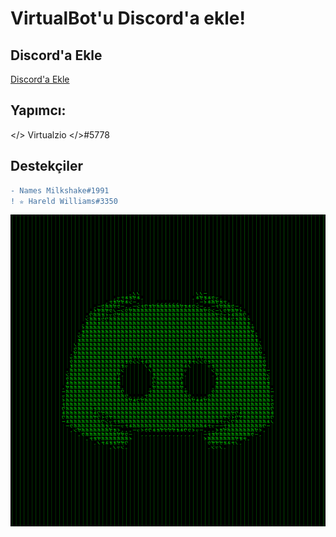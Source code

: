 # VirtualBot'u Discord'a ekle!
## Discord'a Ekle
[Discord'a Ekle](https://discord.com/oauth2/authorize?client_id=869210204724666428&scope=bot&permissions=36727824)
## Yapımcı:
</> Virtualzio </>#5778
## Destekçiler
```diff
- Names Milkshake#1991
! ✮ Hareld Williams#3350
```

![VirtualBot](1627306530-31-177-227-110.png)
